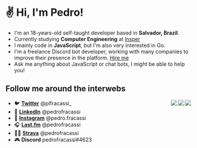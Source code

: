 # ✌ Hi, I'm Pedro!

- I'm an 18-years-old self-taught developer based in **Salvador, Brazil**.
- Currently studying **Computer Engineering** at [Insper](https://github.com/Insper)
- I mainly code in **JavaScript**, but I'm also very interested in Go. 
- I'm a freelance Discord bot developer, working with many companies to improve their presence in the platform. [Hire me](mailto:pedroluizfracassi@gmail.com)
- Ask me anything about JavaScript or chat bots, I might be able to help you!

## Follow me around the interwebs

<a href="https://support.switchblade.xyz">
  <img src="https://invidget.switchblade.xyz/2FB8wDG" align="right">
</a>
<a href="https://discord.gg/QetHNQJPMk">
  <img src="https://invidget.switchblade.xyz/QetHNQJPMk" align="right">
</a>
<a href="https://discord.gg/nYyjARTyK4">
  <img src="https://invidget.switchblade.xyz/nYyjARTyK4" align="right">
</a>



- 🐦 **[Twitter](http://twitter.com/plfracassi_)** @plfracassi_
- 💼 **[LinkedIn](https://www.linkedin.com/in/pedrofracassi/)** @pedrofracassi
- 📸 **[Instagram](http://instagram.com/pedro.fracassi)** @pedro.fracassi
- 🎧 **[Last.fm](https://www.last.fm/user/pedrofracassi)** @pedrofracassi
- 🚴‍♂️ **[Strava](https://www.strava.com/athletes/pedrofracassi)** @pedrofracassi 
- 🎮 **Discord** pedrofracassi#4623
